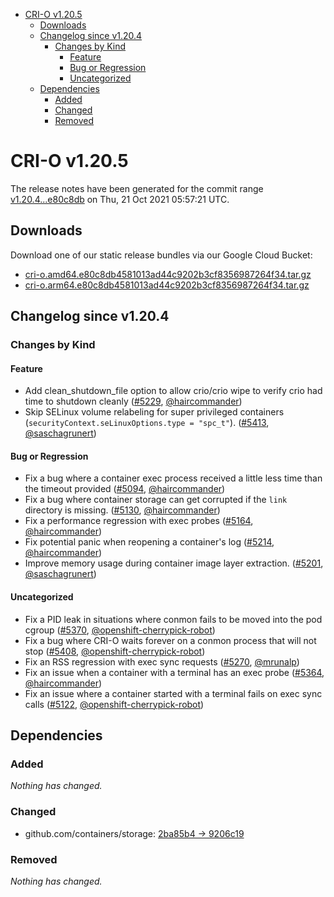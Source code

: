 - [CRI-O v1.20.5](#cri-o-v1205)
  - [Downloads](#downloads)
  - [Changelog since v1.20.4](#changelog-since-v1204)
    - [Changes by Kind](#changes-by-kind)
      - [Feature](#feature)
      - [Bug or Regression](#bug-or-regression)
      - [Uncategorized](#uncategorized)
  - [Dependencies](#dependencies)
    - [Added](#added)
    - [Changed](#changed)
    - [Removed](#removed)

# CRI-O v1.20.5

The release notes have been generated for the commit range
[v1.20.4...e80c8db](https://github.com/cri-o/cri-o/compare/v1.20.4...e80c8db4581013ad44c9202b3cf8356987264f34) on Thu, 21 Oct 2021 05:57:21 UTC.

## Downloads

Download one of our static release bundles via our Google Cloud Bucket:

- [cri-o.amd64.e80c8db4581013ad44c9202b3cf8356987264f34.tar.gz](https://storage.googleapis.com/k8s-conform-cri-o/artifacts/cri-o.amd64.e80c8db4581013ad44c9202b3cf8356987264f34.tar.gz)
- [cri-o.arm64.e80c8db4581013ad44c9202b3cf8356987264f34.tar.gz](https://storage.googleapis.com/k8s-conform-cri-o/artifacts/cri-o.arm64.e80c8db4581013ad44c9202b3cf8356987264f34.tar.gz)

## Changelog since v1.20.4

### Changes by Kind

#### Feature
 - Add clean_shutdown_file option to allow crio/crio wipe to verify crio had time to shutdown cleanly ([#5229](https://github.com/cri-o/cri-o/pull/5229), [@haircommander](https://github.com/haircommander))
 - Skip SELinux volume relabeling for super privileged containers (`securityContext.seLinuxOptions.type = "spc_t"`). ([#5413](https://github.com/cri-o/cri-o/pull/5413), [@saschagrunert](https://github.com/saschagrunert))

#### Bug or Regression
 - Fix a bug where a container exec process received a little less time than the timeout provided ([#5094](https://github.com/cri-o/cri-o/pull/5094), [@haircommander](https://github.com/haircommander))
 - Fix a bug where container storage can get corrupted if the `link` directory is missing. ([#5130](https://github.com/cri-o/cri-o/pull/5130), [@haircommander](https://github.com/haircommander))
 - Fix a performance regression with exec probes ([#5164](https://github.com/cri-o/cri-o/pull/5164), [@haircommander](https://github.com/haircommander))
 - Fix potential panic when reopening a container's log ([#5214](https://github.com/cri-o/cri-o/pull/5214), [@haircommander](https://github.com/haircommander))
 - Improve memory usage during container image layer extraction. ([#5201](https://github.com/cri-o/cri-o/pull/5201), [@saschagrunert](https://github.com/saschagrunert))

#### Uncategorized
 - Fix a PID leak in situations where conmon fails to be moved into the pod cgroup ([#5370](https://github.com/cri-o/cri-o/pull/5370), [@openshift-cherrypick-robot](https://github.com/openshift-cherrypick-robot))
 - Fix a bug where CRI-O waits forever on a conmon process that will not stop ([#5408](https://github.com/cri-o/cri-o/pull/5408), [@openshift-cherrypick-robot](https://github.com/openshift-cherrypick-robot))
 - Fix an RSS regression with exec sync requests ([#5270](https://github.com/cri-o/cri-o/pull/5270), [@mrunalp](https://github.com/mrunalp))
 - Fix an issue when a container with a terminal has an exec probe ([#5364](https://github.com/cri-o/cri-o/pull/5364), [@haircommander](https://github.com/haircommander))
 - Fix an issue where a container started with a terminal fails on exec sync calls ([#5122](https://github.com/cri-o/cri-o/pull/5122), [@openshift-cherrypick-robot](https://github.com/openshift-cherrypick-robot))

## Dependencies

### Added
_Nothing has changed._

### Changed
- github.com/containers/storage: [2ba85b4 → 9206c19](https://github.com/containers/storage/compare/2ba85b4...9206c19)

### Removed
_Nothing has changed._
